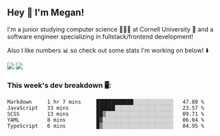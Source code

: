 ## Hey 👋 I'm Megan! 
I'm a junior studying computer science 👩🏻‍💻 at Cornell University 🐻 and a software engineer specializing in fullstack/frontend development!

Also I like numbers 📊 so check out some stats I'm working on below! ⬇️

<img src="https://github-readme-stats.vercel.app/api?username=meganyin13&show_icons=true&hide=stars&count_private=true" />

<img src="https://github-readme-stats.vercel.app/api/top-langs/?username=meganyin13&layout=compact&hide=Jupyter%20Notebook" />

### This week's dev breakdown 🖥:
<!--START_SECTION:waka-->
```text
Markdown     1 hr 7 mins     ████████████░░░░░░░░░░░░░   47.80 % 
JavaScript   33 mins         ██████░░░░░░░░░░░░░░░░░░░   23.57 % 
SCSS         13 mins         ██▒░░░░░░░░░░░░░░░░░░░░░░   09.71 % 
YAML         8 mins          █▓░░░░░░░░░░░░░░░░░░░░░░░   06.04 % 
TypeScript   6 mins          █▒░░░░░░░░░░░░░░░░░░░░░░░   04.95 % 
```
<!--END_SECTION:waka-->